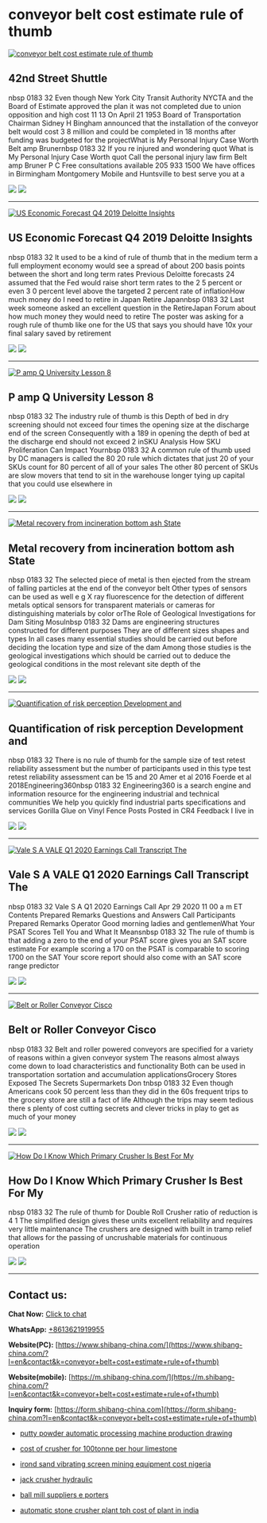 # conveyor belt cost estimate rule of thumb

<a href="https://swt.shibang-china.com/?l=en&img&k=conveyor+belt+cost+estimate+rule+of+thumb" target="_blank">![conveyor belt cost estimate rule of thumb](http://static.shibang-china.com/all-800x300/720.jpg)</a>

## 42nd Street Shuttle
nbsp 0183 32 Even though New York City Transit Authority NYCTA and the Board of Estimate approved the plan it was not completed due to union opposition and high cost 11 13 On April 21 1953 Board of Transportation Chairman Sidney H Bingham announced that the installation of the conveyor belt would cost 3 8 million and could be completed in 18 months after funding was budgeted for the projectWhat is My Personal Injury Case Worth Belt amp Brunernbsp 0183 32 If you re injured and wondering quot What is My Personal Injury Case Worth quot Call the personal injury law firm Belt amp Bruner P C Free consultations available 205 933 1500 We have offices in Birmingham Montgomery Mobile and Huntsville to best serve you at a


<a href="https://whatsapp.shibangsoft.com/WhatsApp.php" target="_blank" title="WhatsApp">![](http://static.shibang-china.com/icon/whatsapp.png)</a> <a href="https://swt.shibang-china.com/?l=en&icon&k=conveyor+belt+cost+estimate+rule+of+thumb" target="_blank">![](http://static.shibang-china.com/icon/chat-en.png)</a>

---

<a href="https://swt.shibang-china.com/?l=en&img&k=conveyor+belt+cost+estimate+rule+of+thumb" target="_blank">![US Economic Forecast Q4 2019 Deloitte Insights](http://static.shibang-china.com/all-800x300/339.jpg)</a>

## US Economic Forecast Q4 2019 Deloitte Insights
nbsp 0183 32 It used to be a kind of rule of thumb that in the medium term a full employment economy would see a spread of about 200 basis points between the short and long term rates Previous Deloitte forecasts 24 assumed that the Fed would raise short term rates to the 2 5 percent or even 3 0 percent level above the targeted 2 percent rate of inflationHow much money do I need to retire in Japan Retire Japannbsp 0183 32 Last week someone asked an excellent question in the RetireJapan Forum about how much money they would need to retire The poster was asking for a rough rule of thumb like one for the US that says you should have 10x your final salary saved by retirement


<a href="https://whatsapp.shibangsoft.com/WhatsApp.php" target="_blank" title="WhatsApp">![](http://static.shibang-china.com/icon/whatsapp.png)</a> <a href="https://swt.shibang-china.com/?l=en&icon&k=conveyor+belt+cost+estimate+rule+of+thumb" target="_blank">![](http://static.shibang-china.com/icon/chat-en.png)</a>

---

<a href="https://swt.shibang-china.com/?l=en&img&k=conveyor+belt+cost+estimate+rule+of+thumb" target="_blank">![P amp Q University Lesson 8](http://static.shibang-china.com/all-800x300/1404.jpg)</a>

## P amp Q University Lesson 8
nbsp 0183 32 The industry rule of thumb is this Depth of bed in dry screening should not exceed four times the opening size at the discharge end of the screen Consequently with a 189 in opening the depth of bed at the discharge end should not exceed 2 inSKU Analysis How SKU Proliferation Can Impact Yournbsp 0183 32 A common rule of thumb used by DC managers is called the 80 20 rule which dictates that just 20 of your SKUs count for 80 percent of all of your sales The other 80 percent of SKUs are slow movers that tend to sit in the warehouse longer tying up capital that you could use elsewhere in


<a href="https://whatsapp.shibangsoft.com/WhatsApp.php" target="_blank" title="WhatsApp">![](http://static.shibang-china.com/icon/whatsapp.png)</a> <a href="https://swt.shibang-china.com/?l=en&icon&k=conveyor+belt+cost+estimate+rule+of+thumb" target="_blank">![](http://static.shibang-china.com/icon/chat-en.png)</a>

---

<a href="https://swt.shibang-china.com/?l=en&img&k=conveyor+belt+cost+estimate+rule+of+thumb" target="_blank">![Metal recovery from incineration bottom ash State](http://static.shibang-china.com/all-800x300/329.jpg)</a>

## Metal recovery from incineration bottom ash State
nbsp 0183 32 The selected piece of metal is then ejected from the stream of falling particles at the end of the conveyor belt Other types of sensors can be used as well e g X ray fluorescence for the detection of different metals optical sensors for transparent materials or cameras for distinguishing materials by color orThe Role of Geological Investigations for Dam Siting Mosulnbsp 0183 32 Dams are engineering structures constructed for different purposes They are of different sizes shapes and types In all cases many essential studies should be carried out before deciding the location type and size of the dam Among those studies is the geological investigations which should be carried out to deduce the geological conditions in the most relevant site depth of the


<a href="https://whatsapp.shibangsoft.com/WhatsApp.php" target="_blank" title="WhatsApp">![](http://static.shibang-china.com/icon/whatsapp.png)</a> <a href="https://swt.shibang-china.com/?l=en&icon&k=conveyor+belt+cost+estimate+rule+of+thumb" target="_blank">![](http://static.shibang-china.com/icon/chat-en.png)</a>

---

<a href="https://swt.shibang-china.com/?l=en&img&k=conveyor+belt+cost+estimate+rule+of+thumb" target="_blank">![Quantification of risk perception Development and](http://static.shibang-china.com/all-800x300/906.jpg)</a>

## Quantification of risk perception Development and
nbsp 0183 32 There is no rule of thumb for the sample size of test retest reliability assessment but the number of participants used in this type test retest reliability assessment can be 15 and 20 Amer et al 2016 Foerde et al 2018Engineering360nbsp 0183 32 Engineering360 is a search engine and information resource for the engineering industrial and technical communities We help you quickly find industrial parts specifications and services Gorilla Glue on Vinyl Fence Posts Posted in CR4 Feedback I live in


<a href="https://whatsapp.shibangsoft.com/WhatsApp.php" target="_blank" title="WhatsApp">![](http://static.shibang-china.com/icon/whatsapp.png)</a> <a href="https://swt.shibang-china.com/?l=en&icon&k=conveyor+belt+cost+estimate+rule+of+thumb" target="_blank">![](http://static.shibang-china.com/icon/chat-en.png)</a>

---

<a href="https://swt.shibang-china.com/?l=en&img&k=conveyor+belt+cost+estimate+rule+of+thumb" target="_blank">![Vale S A VALE Q1 2020 Earnings Call Transcript The](http://static.shibang-china.com/all-800x300/951.jpg)</a>

## Vale S A VALE Q1 2020 Earnings Call Transcript The
nbsp 0183 32 Vale S A Q1 2020 Earnings Call Apr 29 2020 11 00 a m ET Contents Prepared Remarks Questions and Answers Call Participants Prepared Remarks Operator Good morning ladies and gentlemenWhat Your PSAT Scores Tell You and What It Meansnbsp 0183 32 The rule of thumb is that adding a zero to the end of your PSAT score gives you an SAT score estimate For example scoring a 170 on the PSAT is comparable to scoring 1700 on the SAT Your score report should also come with an SAT score range predictor


<a href="https://whatsapp.shibangsoft.com/WhatsApp.php" target="_blank" title="WhatsApp">![](http://static.shibang-china.com/icon/whatsapp.png)</a> <a href="https://swt.shibang-china.com/?l=en&icon&k=conveyor+belt+cost+estimate+rule+of+thumb" target="_blank">![](http://static.shibang-china.com/icon/chat-en.png)</a>

---

<a href="https://swt.shibang-china.com/?l=en&img&k=conveyor+belt+cost+estimate+rule+of+thumb" target="_blank">![Belt or Roller Conveyor Cisco](http://static.shibang-china.com/all-800x300/139.jpg)</a>

## Belt or Roller Conveyor Cisco
nbsp 0183 32 Belt and roller powered conveyors are specified for a variety of reasons within a given conveyor system The reasons almost always come down to load characteristics and functionality Both can be used in transportation sortation and accumulation applicationsGrocery Stores Exposed The Secrets Supermarkets Don tnbsp 0183 32 Even though Americans cook 50 percent less than they did in the 60s frequent trips to the grocery store are still a fact of life Although the trips may seem tedious there s plenty of cost cutting secrets and clever tricks in play to get as much of your money


<a href="https://whatsapp.shibangsoft.com/WhatsApp.php" target="_blank" title="WhatsApp">![](http://static.shibang-china.com/icon/whatsapp.png)</a> <a href="https://swt.shibang-china.com/?l=en&icon&k=conveyor+belt+cost+estimate+rule+of+thumb" target="_blank">![](http://static.shibang-china.com/icon/chat-en.png)</a>

---

<a href="https://swt.shibang-china.com/?l=en&img&k=conveyor+belt+cost+estimate+rule+of+thumb" target="_blank">![How Do I Know Which Primary Crusher Is Best For My](http://static.shibang-china.com/all-800x300/333.jpg)</a>

## How Do I Know Which Primary Crusher Is Best For My
nbsp 0183 32 The rule of thumb for Double Roll Crusher ratio of reduction is 4 1 The simplified design gives these units excellent reliability and requires very little maintenance The crushers are designed with built in tramp relief that allows for the passing of uncrushable materials for continuous operation

<a href="https://whatsapp.shibangsoft.com/WhatsApp.php" target="_blank" title="WhatsApp">![](http://static.shibang-china.com/icon/whatsapp.png)</a> <a href="https://swt.shibang-china.com/?l=en&icon&k=conveyor+belt+cost+estimate+rule+of+thumb" target="_blank">![](http://static.shibang-china.com/icon/chat-en.png)</a>

---
## Contact us:

**Chat Now:** [Click to chat](https://swt.shibang-china.com?l=en&contact&k=conveyor+belt+cost+estimate+rule+of+thumb)

**WhatsApp:**  [+8613621919955](https://whatsapp.shibangsoft.com/WhatsApp.php)

**Website(PC):** [https://www.shibang-china.com/](https://www.shibang-china.com/?l=en&contact&k=conveyor+belt+cost+estimate+rule+of+thumb)

**Website(mobile):** [https://m.shibang-china.com/](https://m.shibang-china.com/?l=en&contact&k=conveyor+belt+cost+estimate+rule+of+thumb)

**Inquiry form:** [https://form.shibang-china.com](https://form.shibang-china.com?l=en&contact&k=conveyor+belt+cost+estimate+rule+of+thumb)

* [putty powder automatic processing machine production drawing](../162/putty%20powder%20automatic%20processing%20machine%20production%20drawing.md)

* [cost of crusher for 100tonne per hour limestone](../170/cost%20of%20crusher%20for%20100tonne%20per%20hour%20limestone.md)

* [irond sand vibrating screen mining equipment cost nigeria](../161/irond%20sand%20vibrating%20screen%20mining%20equipment%20cost%20nigeria.md)

* [jack crusher hydraulic](../169/jack%20crusher%20hydraulic.md)

* [ball mill suppliers e porters](../168/ball%20mill%20suppliers%20e%20porters.md)

* [automatic stone crusher plant tph cost of plant in india](../164/automatic%20stone%20crusher%20plant%20tph%20cost%20of%20plant%20in%20india.md)